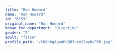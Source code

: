 ```yaml
---
title: "Ron Howard"
name: "Ron Howard"
id: "6159"
original_name: "Ron Howard"
known_for_department: "Directing"
gender: "2"
adult: "false"
profile_path: "/tDKn6gAgvARdQRfuem2JwyNcP3B.jpg"
---
```

